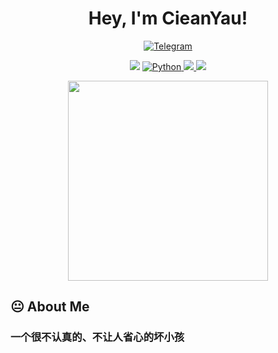 
<h1 align="center">
  Hey, I'm CieanYau!
</h1>


<p align="center">
  <a href="https://t.me/CieanYau" target="_blank"><img src="https://img.shields.io/badge/Telegram-2CA5E0?style=for-the-badge&logo=telegram&logoColor=white" alt="Telegram" /></a>



<p align="center">
    <a herf="https://www.java.com/"> <img src="https://img.shields.io/badge/Java-ED8B00?style=for-the-badge&logo=java&logoColor=white"> </a>
    <a href="https://www.python.org/"> <img src="https://img.shields.io/badge/python-3776AB?style=for-the-badge&logo=python&logoColor=white" alt="Python" /> </a>
    <a href="https://neovim.io/"> <img src="https://img.shields.io/badge/neovim-%2357A143.svg?&style=for-the-badge&logo=neovim&logoColor=white"/> </a>
    <a href="https://www.archlinux.org/"> <img src="https://img.shields.io/badge/arch-%231793d1.svg?&style=for-the-badge&logo=arch-linux&logoColor=white"/> </a> 
</P>




<div align="center">
<!--  <img src="https://octodex.github.com/images/justicetocat.jpg" width="320" height="320">. -->
   <img src="https://octodex.github.com/images/daftpunktocat-thomas.gif" width="320" height="320">
<!--   <img src="https://octodex.github.com/images/daftpunktocat-guy.gif" width="320" height="320">  -->
</div>



<!-- ![My stats](https://github-readme-stats.vercel.app/api?username=CieanYau&theme=calm&show_icons=true) -->
<!-- ![Top Langs](https://github-readme-stats.vercel.app/api/top-langs/?username=CieanYau&hide=html,css,Jupyter+Notebook,ruby,javascript&theme=calm&langs_count=6) -->


## 😐 About Me
<h3>

一个很不认真的、不让人省心的坏小孩

</h3>
